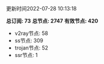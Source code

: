 更新时间2022-07-28 10:13:18

**总订阅: 73**
**总节点: 2747**
**有效节点: 420**
- v2ray节点: 58
- ss节点: 309
- trojan节点: 52
- ssr节点: 1
